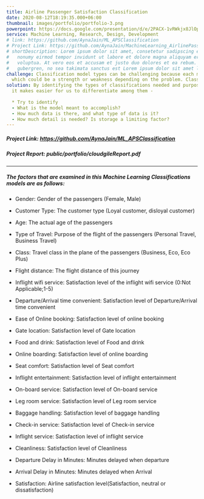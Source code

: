 ```yaml
---
title: Airline Passenger Satisfaction Classification  
date: 2020-08-12T18:19:35.000+06:00
thumbnail: images/portfolio/portfolio-3.png
powerpoint: https://docs.google.com/presentation/d/e/2PACX-1vRWkjx8JlOpuRLKfxoy3VMzbPmNSBSAsdD3tB76dc5kpf3rTxikF_jw5yV8veOGfEvcGsGuugBbfouI/embed?start=false&loop=false&delayms=2000  
service: Machine Learning, Research, Design, Development 
# link: https://github.com/AynaJain/ML_APSClassification
# Project Link: https://github.com/AynaJain/MachineLearning_AirlinePassengerSatisfactionClassification/blob/main/CS412_Final_Project.ipynb
# shortDescription: Lorem ipsum dolor sit amet, consetetur sadipscing elitr, sed diam
#   nonumy eirmod tempor invidunt ut labore et dolore magna aliquyam erat, sed diam
#   voluptua. At vero eos et accusam et justo duo dolores et ea rebum. Stet clita kasd
#   gubergren, no sea takimata sanctus est Lorem ipsum dolor sit amet lorem ipsum dolor.
challenge: Classification model types can be challenging because each model type has its own characteristic, 
  which could be a strength or weakness depending on the problem. Classification models assign items to a discrete group or class based on a specific set of features.Determining the best classification model often presents difficulties given the uniqueness of each dataset and desired outcome. Overfitting occurs when the model is too closely aligned with limited training data that may contain noise or errors. An overfit model is not able to generalize well to data outside the training set, limiting its usefulness in a production system.
solution: By identifying the types of classifications needed and purpose of data, 
  it makes easier for us to differentiate among them - 
  
  * Try to identify 
  - What is the model meant to accomplish?  
  - How much data is there, and what type of data is it?
  - How much detail is needed? Is storage a limiting factor?
---
```

##### Project Link: https://github.com/AynaJain/ML_APSClassification

##### Project Report: public/portfolio/cloudgileReport.pdf
---

##### The factors that are examined in this Machine Learning Classifications models are as follows:

- Gender: Gender of the passengers (Female, Male)

- Customer Type: The customer type (Loyal customer, disloyal customer)

- Age: The actual age of the passengers

- Type of Travel: Purpose of the flight of the passengers (Personal Travel, Business Travel)

- Class: Travel class in the plane of the passengers (Business, Eco, Eco Plus)

- Flight distance: The flight distance of this journey

- Inflight wifi service: Satisfaction level of the inflight wifi service (0:Not Applicable;1-5)

- Departure/Arrival time convenient: Satisfaction level of Departure/Arrival time convenient

- Ease of Online booking: Satisfaction level of online booking

- Gate location: Satisfaction level of Gate location

- Food and drink: Satisfaction level of Food and drink

- Online boarding: Satisfaction level of online boarding

- Seat comfort: Satisfaction level of Seat comfort

- Inflight entertainment: Satisfaction level of inflight entertainment

- On-board service: Satisfaction level of On-board service

- Leg room service: Satisfaction level of Leg room service

- Baggage handling: Satisfaction level of baggage handling

- Check-in service: Satisfaction level of Check-in service

- Inflight service: Satisfaction level of inflight service

- Cleanliness: Satisfaction level of Cleanliness

- Departure Delay in Minutes: Minutes delayed when departure

- Arrival Delay in Minutes: Minutes delayed when Arrival

- Satisfaction: Airline satisfaction level(Satisfaction, neutral or dissatisfaction)
